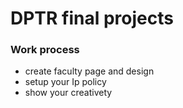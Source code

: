 
# DPTR final projects
### Work process

* create faculty page and design
* setup your Ip policy
* show your creativety 